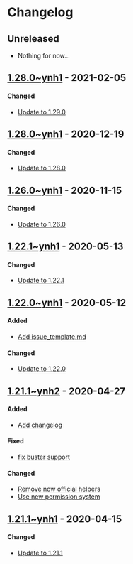Changelog
=========

## Unreleased
- Nothing for now...

## [1.28.0~ynh1](https://github.com/YunoHost-Apps/netdata_ynh/pull/57) - 2021-02-05

#### Changed
* [Update to 1.29.0](https://github.com/YunoHost-Apps/netdata_ynh/pull/56)

## [1.28.0~ynh1](https://github.com/YunoHost-Apps/netdata_ynh/pull/50) - 2020-12-19

#### Changed
* [Update to 1.28.0](https://github.com/YunoHost-Apps/netdata_ynh/pull/50)

## [1.26.0~ynh1](https://github.com/YunoHost-Apps/netdata_ynh/pull/50) - 2020-11-15

#### Changed
* [Update to 1.26.0](https://github.com/YunoHost-Apps/netdata_ynh/pull/50)

## [1.22.1~ynh1](https://github.com/YunoHost-Apps/netdata_ynh/pull/48) - 2020-05-13

#### Changed
* [Update to 1.22.1](https://github.com/YunoHost-Apps/netdata_ynh/pull/48)

## [1.22.0~ynh1](https://github.com/YunoHost-Apps/netdata_ynh/pull/47) - 2020-05-12

#### Added
* [Add issue_template.md](https://github.com/YunoHost-Apps/netdata_ynh/pull/46)

#### Changed
* [Update to 1.22.0](https://github.com/YunoHost-Apps/netdata_ynh/pull/46)

## [1.21.1~ynh2](https://github.com/YunoHost-Apps/netdata_ynh/pull/44) - 2020-04-27

#### Added
* [Add changelog]()

#### Fixed
* [fix buster support]()

#### Changed
* [Remove now official helpers]()
* [Use new permission system]()

## [1.21.1~ynh1](https://github.com/YunoHost-Apps/netdata_ynh/pull/41) - 2020-04-15

#### Changed
* [Update to 1.21.1]()
